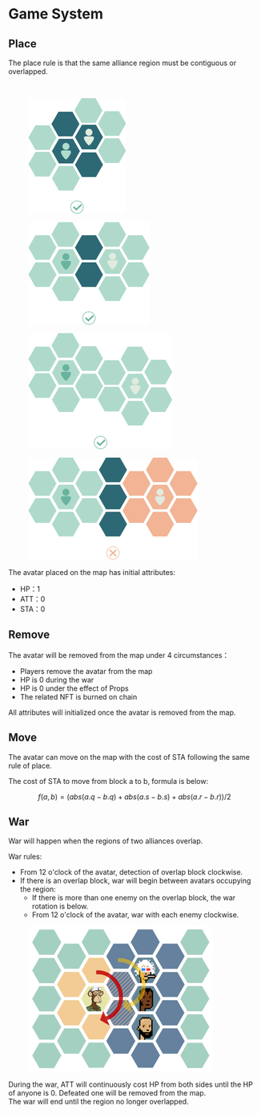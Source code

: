 # Game System

## Place

The place rule is that the same alliance region must be contiguous or overlapped.

<figure><img src="../.gitbook/assets/Partmap1" alt=""><figcaption></figcaption></figure>

<div>

<figure><img src="../.gitbook/assets/PLACE-1.png" alt=""><figcaption></figcaption></figure>

 

<figure><img src="../.gitbook/assets/pLACE-2.png" alt=""><figcaption></figcaption></figure>

 

<figure><img src="../.gitbook/assets/PLACE-3.png" alt=""><figcaption></figcaption></figure>

 

<figure><img src="../.gitbook/assets/PLACE-4.png" alt=""><figcaption></figcaption></figure>

</div>

The avatar placed on the map has initial attributes:

* HP：1
* ATT：0
* STA：0

## Remove

The avatar will be removed from the map under 4 circumstances：

* Players remove the avatar from the map
* HP is 0 during the war
* HP is 0 under the effect of Props
* The related NFT is burned on chain

All attributes will initialized once the avatar is removed from the map.

## Move

The avatar can move on the map with the cost of STA following the same rule of place.&#x20;

The cost of STA to move from block a to b, formula is below:

&#x20;$$f(a, b) = (abs(a.q - b.q) + abs(a.s - b.s) + abs(a.r - b.r))/2$$

## War

War will happen when the regions of two alliances overlap.

War rules:

* From 12 o'clock of the avatar, detection of overlap block clockwise.
* If there is an overlap block, war will begin between avatars occupying the region:
  * If there is more than one enemy on the overlap block, the war rotation is below.
  * From 12 o'clock of the avatar, war with each enemy clockwise.

<figure><img src="../.gitbook/assets/War.png" alt=""><figcaption></figcaption></figure>

During the war, ATT will continuously cost HP from both sides until the HP of anyone is 0. Defeated one will be removed from the map.\
The war will end until the region no longer overlapped.
